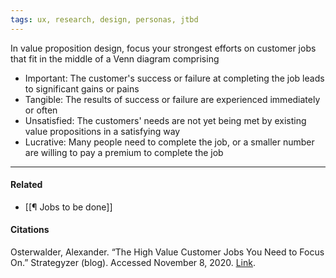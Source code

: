 ```yaml
---
tags: ux, research, design, personas, jtbd
---
```


In value proposition design, focus your strongest efforts on customer jobs that fit in the middle of a Venn diagram comprising

-   Important: The customer's success or failure at completing the job leads to significant gains or pains
-   Tangible: The results of success or failure are experienced immediately or often
-   Unsatisfied: The customers' needs are not yet being met by existing value propositions in a satisfying way
-   Lucrative: Many people need to complete the job, or a smaller number are willing to pay a premium to complete the job

---

#### Related

-   [[¶ Jobs to be done]]

#### Citations

Osterwalder, Alexander. “The High Value Customer Jobs You Need to Focus On.” Strategyzer (blog). Accessed November 8, 2020. [Link](https://www.strategyzer.com/blog/the-high-value-customer-jobs-you-need-to-focus-on).